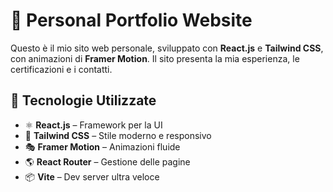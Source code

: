 # 🚀 Personal Portfolio Website

Questo è il mio sito web personale, sviluppato con **React.js** e **Tailwind CSS**, con animazioni di **Framer Motion**. Il sito presenta la mia esperienza, le certificazioni e i contatti.

## 🎨 **Tecnologie Utilizzate**
- ⚛️ **React.js** – Framework per la UI
- 🎨 **Tailwind CSS** – Stile moderno e responsivo
- 🎭 **Framer Motion** – Animazioni fluide
- 🌎 **React Router** – Gestione delle pagine
- 📦 **Vite** – Dev server ultra veloce
